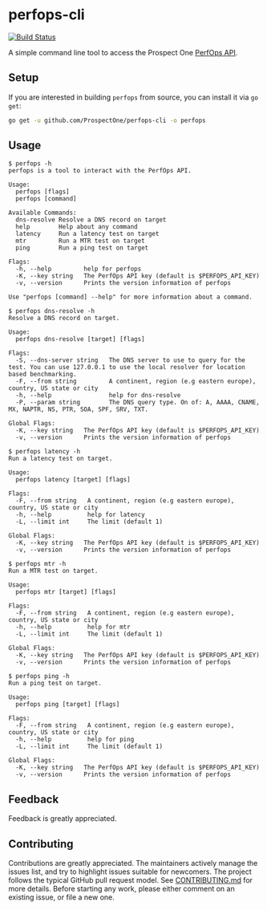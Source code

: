 # perfops-cli
[![Build Status](https://semaphoreci.com/api/v1/projects/77896bab-6c47-4549-8018-05f07b60d941/1495977/badge.svg)](https://semaphoreci.com/prospectone/perfops-cli)

A simple command line tool to access the Prospect One [PerfOps API](http://docs.perfops.net/).

## Setup

If you are interested in building `perfops` from source, you can install
it via `go get`:

```sh
go get -u github.com/ProspectOne/perfops-cli -o perfops
```

## Usage

```
$ perfops -h
perfops is a tool to interact with the PerfOps API.

Usage:
  perfops [flags]
  perfops [command]

Available Commands:
  dns-resolve Resolve a DNS record on target
  help        Help about any command
  latency     Run a latency test on target
  mtr         Run a MTR test on target
  ping        Run a ping test on target

Flags:
  -h, --help         help for perfops
  -K, --key string   The PerfOps API key (default is $PERFOPS_API_KEY)
  -v, --version      Prints the version information of perfops

Use "perfops [command] --help" for more information about a command.
```

```
$ perfops dns-resolve -h
Resolve a DNS record on target.

Usage:
  perfops dns-resolve [target] [flags]

Flags:
  -S, --dns-server string   The DNS server to use to query for the test. You can use 127.0.0.1 to use the local resolver for location based benchmarking.
  -F, --from string         A continent, region (e.g eastern europe), country, US state or city
  -h, --help                help for dns-resolve
  -P, --param string        The DNS query type. On of: A, AAAA, CNAME, MX, NAPTR, NS, PTR, SOA, SPF, SRV, TXT.

Global Flags:
  -K, --key string   The PerfOps API key (default is $PERFOPS_API_KEY)
  -v, --version      Prints the version information of perfops
```

```
$ perfops latency -h
Run a latency test on target.

Usage:
  perfops latency [target] [flags]

Flags:
  -F, --from string   A continent, region (e.g eastern europe), country, US state or city
  -h, --help          help for latency
  -L, --limit int     The limit (default 1)

Global Flags:
  -K, --key string   The PerfOps API key (default is $PERFOPS_API_KEY)
  -v, --version      Prints the version information of perfops
```

```
$ perfops mtr -h
Run a MTR test on target.

Usage:
  perfops mtr [target] [flags]

Flags:
  -F, --from string   A continent, region (e.g eastern europe), country, US state or city
  -h, --help          help for mtr
  -L, --limit int     The limit (default 1)

Global Flags:
  -K, --key string   The PerfOps API key (default is $PERFOPS_API_KEY)
  -v, --version      Prints the version information of perfops
```

```
$ perfops ping -h
Run a ping test on target.

Usage:
  perfops ping [target] [flags]

Flags:
  -F, --from string   A continent, region (e.g eastern europe), country, US state or city
  -h, --help          help for ping
  -L, --limit int     The limit (default 1)

Global Flags:
  -K, --key string   The PerfOps API key (default is $PERFOPS_API_KEY)
  -v, --version      Prints the version information of perfops
```

## Feedback

Feedback is greatly appreciated.

## Contributing

Contributions are greatly appreciated. The maintainers actively manage the
issues list, and try to highlight issues suitable for newcomers. The project
follows the typical GitHub pull request model. See
[CONTRIBUTING.md](CONTRIBUTING.md) for more details. Before starting any
work, please either comment on an existing issue, or file a new one.
